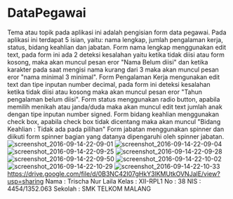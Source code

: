 # DataPegawai
Tema atau topik pada aplikasi ini adalah pengisian form data pegawai.
Pada aplikasi ini terdapat 5 isian, yaitu: nama lengkap, jumlah pengalaman kerja, status, bidang keahlian dan jabatan.
Form nama lengkap menggunakan edit text, pada form ini ada 2 deteksi kesalahan yaitu ketika tidak diisi atau form kosong, maka akan muncul pesan eror "Nama Belum diisi" dan ketika karakter pada saat mengisi nama kurang dari 3 maka akan muncul pesan eror "nama minimal 3 minimal".
Form Pengalaman Kerja mengunakan edit text dan tipe inputan number decimal, pada form ini deteksi kesalahan ketika tidak diisi atau kosong maka akan muncul pesan eror "Tahun pengalaman belum diisi".
Form status menggunakan radio button, apabila memilih menikah atau janda/duda maka akan muncul edit text jumlah anak dengan tipe inputan number signed.
Form bidang keahlian menggunakan check box, apabila check box tidak dicentang maka akan muncul "Bidang Keahlian : Tidak ada pada pilihan"
Form jabatan menggunakan spinner dan diikuti form spinner bagian yang datanya dipengaruhi oleh spinner jabatan.
![screenshot_2016-09-14-22-09-01](https://cloud.githubusercontent.com/assets/22192029/18518015/3abac576-7a53-11e6-8441-209b7e9bd4af.png)
![screenshot_2016-09-14-22-09-04](https://cloud.githubusercontent.com/assets/22192029/18518016/3ac79576-7a53-11e6-8c88-aebc2e3f40eb.png)
![screenshot_2016-09-14-22-09-25](https://cloud.githubusercontent.com/assets/22192029/18518017/3ac8cedc-7a53-11e6-8c54-a19578db2106.png)
![screenshot_2016-09-14-22-09-28](https://cloud.githubusercontent.com/assets/22192029/18518018/3acbbb7e-7a53-11e6-81fb-03a6495dbb13.png)
![screenshot_2016-09-14-22-09-50](https://cloud.githubusercontent.com/assets/22192029/18518019/3acea4f6-7a53-11e6-973e-6f1c521007c1.png)
![screenshot_2016-09-14-22-10-02](https://cloud.githubusercontent.com/assets/22192029/18518020/3ad799f8-7a53-11e6-935b-566c55874903.png)
![screenshot_2016-09-14-22-10-29](https://cloud.githubusercontent.com/assets/22192029/18518021/3b04b302-7a53-11e6-985a-9e83226d39bc.png)
![screenshot_2016-09-14-22-10-33](https://cloud.githubusercontent.com/assets/22192029/18518022/3b0ea934-7a53-11e6-93d1-490fada94dfd.png)
https://drive.google.com/file/d/0B3NC42I07gHkY3lKMUtkOVNJalE/view?usp=sharing
Nama    : Trischa Nur Laila
Kelas   : XII-RPL1
No      : 38
NIS     : 4454/1352.063 
Sekolah : SMK TELKOM MALANG
